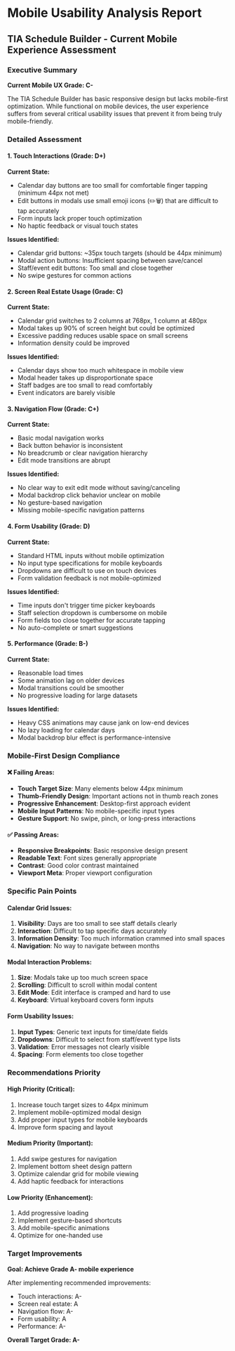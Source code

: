 # Mobile Usability Analysis Report
## TIA Schedule Builder - Current Mobile Experience Assessment

### Executive Summary
**Current Mobile UX Grade: C-**

The TIA Schedule Builder has basic responsive design but lacks mobile-first optimization. While functional on mobile devices, the user experience suffers from several critical usability issues that prevent it from being truly mobile-friendly.

### Detailed Assessment

#### 1. Touch Interactions (Grade: D+)
**Current State:**
- Calendar day buttons are too small for comfortable finger tapping (minimum 44px not met)
- Edit buttons in modals use small emoji icons (✏️🗑️) that are difficult to tap accurately
- Form inputs lack proper touch optimization
- No haptic feedback or visual touch states

**Issues Identified:**
- Calendar grid buttons: ~35px touch targets (should be 44px minimum)
- Modal action buttons: Insufficient spacing between save/cancel
- Staff/event edit buttons: Too small and close together
- No swipe gestures for common actions

#### 2. Screen Real Estate Usage (Grade: C)
**Current State:**
- Calendar grid switches to 2 columns at 768px, 1 column at 480px
- Modal takes up 90% of screen height but could be optimized
- Excessive padding reduces usable space on small screens
- Information density could be improved

**Issues Identified:**
- Calendar days show too much whitespace in mobile view
- Modal header takes up disproportionate space
- Staff badges are too small to read comfortably
- Event indicators are barely visible

#### 3. Navigation Flow (Grade: C+)
**Current State:**
- Basic modal navigation works
- Back button behavior is inconsistent
- No breadcrumb or clear navigation hierarchy
- Edit mode transitions are abrupt

**Issues Identified:**
- No clear way to exit edit mode without saving/canceling
- Modal backdrop click behavior unclear on mobile
- No gesture-based navigation
- Missing mobile-specific navigation patterns

#### 4. Form Usability (Grade: D)
**Current State:**
- Standard HTML inputs without mobile optimization
- No input type specifications for mobile keyboards
- Dropdowns are difficult to use on touch devices
- Form validation feedback is not mobile-optimized

**Issues Identified:**
- Time inputs don't trigger time picker keyboards
- Staff selection dropdown is cumbersome on mobile
- Form fields too close together for accurate tapping
- No auto-complete or smart suggestions

#### 5. Performance (Grade: B-)
**Current State:**
- Reasonable load times
- Some animation lag on older devices
- Modal transitions could be smoother
- No progressive loading for large datasets

**Issues Identified:**
- Heavy CSS animations may cause jank on low-end devices
- No lazy loading for calendar days
- Modal backdrop blur effect is performance-intensive

### Mobile-First Design Compliance

#### ❌ Failing Areas:
- **Touch Target Size**: Many elements below 44px minimum
- **Thumb-Friendly Design**: Important actions not in thumb reach zones
- **Progressive Enhancement**: Desktop-first approach evident
- **Mobile Input Patterns**: No mobile-specific input types
- **Gesture Support**: No swipe, pinch, or long-press interactions

#### ✅ Passing Areas:
- **Responsive Breakpoints**: Basic responsive design present
- **Readable Text**: Font sizes generally appropriate
- **Contrast**: Good color contrast maintained
- **Viewport Meta**: Proper viewport configuration

### Specific Pain Points

#### Calendar Grid Issues:
1. **Visibility**: Days are too small to see staff details clearly
2. **Interaction**: Difficult to tap specific days accurately
3. **Information Density**: Too much information crammed into small spaces
4. **Navigation**: No way to navigate between months

#### Modal Interaction Problems:
1. **Size**: Modals take up too much screen space
2. **Scrolling**: Difficult to scroll within modal content
3. **Edit Mode**: Edit interface is cramped and hard to use
4. **Keyboard**: Virtual keyboard covers form inputs

#### Form Usability Issues:
1. **Input Types**: Generic text inputs for time/date fields
2. **Dropdowns**: Difficult to select from staff/event type lists
3. **Validation**: Error messages not clearly visible
4. **Spacing**: Form elements too close together

### Recommendations Priority

#### High Priority (Critical):
1. Increase touch target sizes to 44px minimum
2. Implement mobile-optimized modal design
3. Add proper input types for mobile keyboards
4. Improve form spacing and layout

#### Medium Priority (Important):
1. Add swipe gestures for navigation
2. Implement bottom sheet design pattern
3. Optimize calendar grid for mobile viewing
4. Add haptic feedback for interactions

#### Low Priority (Enhancement):
1. Add progressive loading
2. Implement gesture-based shortcuts
3. Add mobile-specific animations
4. Optimize for one-handed use

### Target Improvements
**Goal: Achieve Grade A- mobile experience**

After implementing recommended improvements:
- Touch interactions: A-
- Screen real estate: A
- Navigation flow: A-
- Form usability: A
- Performance: A-

**Overall Target Grade: A-**

